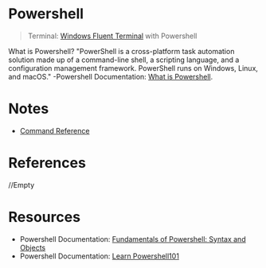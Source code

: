 # Powershell
> Terminal: [Windows Fluent Terminal](https://www.microsoft.com/en-us/p/fluent-terminal/9p2krlmfxf9t#activetab=pivot:overviewtab) with Powershell

What is Powershell? "PowerShell is a cross-platform task automation solution made up of a command-line shell, a scripting language, and a configuration management framework. 
PowerShell runs on Windows, Linux, and macOS." -Powershell Documentation: [What is Powershell](https://docs.microsoft.com/en-us/powershell/scripting/overview?view=powershell-7.1).


# Notes
- [Command Reference](https://github.com/EthanC2/Notes-and-Writeups/blob/main/Powershell/Command%20Reference.md)

# References
//Empty

# Resources
- Powershell Documentation: [Fundamentals of Powershell: Syntax and Objects](https://docs.microsoft.com/en-us/powershell/scripting/learn/tutorials/01-discover-powershell?view=powershell-7.1)
- Powershell Documentation: [Learn Powershell101](https://docs.microsoft.com/en-us/powershell/scripting/learn/ps101/00-introduction?view=powershell-7.1)
